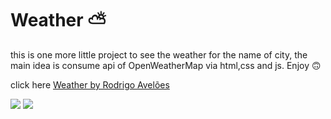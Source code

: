 # Weather ⛅
 this is one more little project to see the weather for the name of city, the main idea is consume api of OpenWeatherMap via html,css and js. Enjoy  🙃
 
 click here <a href="https://rodrigoaveloes.github.io/Weather----/">Weather by Rodrigo Avelões<a/>
 
 
<img src="https://i.imgur.com/GAXIUIY.png"/>


<img src="https://i.imgur.com/HmOZqcG.png"/>

